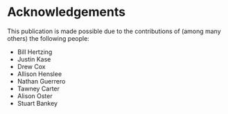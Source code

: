 # Acknowledgements

This publication is made possible due to the contributions of (among many others) the following people:

* Bill Hertzing
* Justin Kase
* Drew Cox
* Allison Henslee
* Nathan Guerrero
* Tawney Carter
* Alison Oster
* Stuart Bankey
